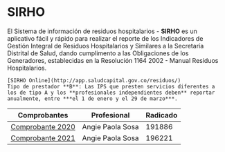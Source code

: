 # **SIRHO**

El Sistema de información de residuos hospitalarios - **SIRHO** es un aplicativo fácil y rápido para realizar el reporte de los Indicadores de Gestión Integral de Residuos Hospitalarios y Similares a la Secretaría Distrital de Salud, dando cumplimento a las Obligaciones de los Generadores, establecidas en la Resolución 1164 2002 - Manual Residuos Hospitalarios.   
   

```{note}
[SIRHO Online](http://app.saludcapital.gov.co/residuos/)
Tipo de prestador **B**: Las IPS que presten servicios diferentes a los de tipo A y los **profesionales independientes deben** reportar anualmente, entre ***el 1 de enero y el 29 de marzo***.
```

| Comprobantes                                                                                              | Profesional      | Radicado |
| --------------------------------------------------------------------------------------------------------- | ---------------- | -------- |
| [Comprobante 2020](https://drive.google.com/file/d/1c23sf_9Yj4WCy3SF2SZOukinPyrvrCHr/view?usp=sharing) | Angie Paola Sosa | 191886   |
| [Comprobante 2021](https://drive.google.com/file/d/1nKjtlN2qIoV6Y4RwSC-Plp4RnElO-4Lk/view?usp=sharing)  | Angie Paola Sosa | 196221   |

